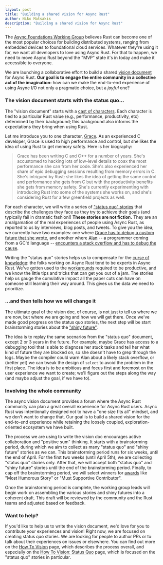 ```yaml
---
layout: post
title: "Building a shared vision for Async Rust"
author: Niko Matsakis
description: "Building a shared vision for Async Rust"
---
```


[wg]: https://rust-lang.github.io/wg-async-foundations/
[vd]: https://rust-lang.github.io/wg-async-foundations/vision.html#-the-vision
[sq]: https://rust-lang.github.io/wg-async-foundations/vision/status_quo.html
[sf]: https://rust-lang.github.io/wg-async-foundations/vision/shiny_future.html
[r]: https://rust-lang.github.io/wg-async-foundations/vision/roadmap.html
[dt]: https://rust-lang.github.io/wg-async-foundations/vision/tenets.html
[cc]: https://rust-lang.github.io/wg-async-foundations/vision/characters.html
[dd]: https://rust-lang.github.io/wg-async-foundations/design_docs.html
[htv]: https://rust-lang.github.io/wg-async-foundations/vison/how_to_vision.html
[htvsq]: https://rust-lang.github.io/wg-async-foundations/vision/how_to_vision/status_quo.html
[gf]: https://forms.gle/YKNniGhaNXBhmjXNA
[gr]: https://is.gd/T6TadC
[z]: https://rust-lang.zulipchat.com/
[wgz]: https://rust-lang.zulipchat.com/#streams/187312/wg-async-foundations
[cok]: https://en.wikipedia.org/wiki/Curse_of_knowledge
[workarounds]: https://github.com/rust-lang/async-book/tree/a927107bfe501a44dde1560a5942b1471c11c71d/src/07_workarounds
[stabilized]: https://blog.rust-lang.org/2019/11/07/Async-await-stable.html
[Grace]: https://rust-lang.github.io/wg-async-foundations/vision/characters/grace.html
[Alan]: https://rust-lang.github.io/wg-async-foundations/vision/characters/alan.html
[soflow]: https://rust-lang.github.io/wg-async-foundations/vision/status_quo/alan_runs_into_stack_trouble.html
[awards]: https://rust-lang.github.io/wg-async-foundations/vision/how_to_vision/awards.html
[gba]: https://rust-lang.github.io/wg-async-foundations/vision/characters/grace.html#variant-a-networking-systems
[gbb]: https://rust-lang.github.io/wg-async-foundations/vision/characters/grace.html#variant-b-embedded
[c]: https://rust-lang.github.io/wg-async-foundations/vision/how_to_vision/comment.html
[gsq]: https://rust-lang.github.io/wg-async-foundations/vision/status_quo/grace_deploys_her_service.html
[b]: https://rust-lang.github.io/wg-async-foundations/vision/how_to_vision.html#brainstorming
[alt]: https://rust-lang.github.io/wg-async-foundations/vision/how_to_vision/comment.html#you-might-just-want-to-write-your-own-story
[harmonizing]: https://rust-lang.github.io/wg-async-foundations/vision/how_to_vision.html#harmonizing

The [Async Foundations Working Group][wg] believes Rust can become one of the most popular choices for building distributed systems, ranging from embedded devices to foundational cloud services. Whatever they're using it for, we want all developers to love using Async Rust. For that to happen, we need to move Async Rust beyond the "MVP" state it's in today and make it accessible to everyone.

We are launching a collaborative effort to build a shared [vision document][vd] for Async Rust. **Our goal is to engage the entire community in a collective act of the imagination:** how can we make the end-to-end experience of using Async I/O not only a pragmatic choice, but a _joyful_ one?

### The vision document starts with the status quo...

The "vision document" starts with a [cast of characters][cc]. Each character is tied to a particular Rust value (e.g., performance, productivity, etc) determined by their background; this background also informs the expectations they bring when using Rust. 

Let me introduce you to one character, [Grace]. As an experienced C developer, Grace is used to high performance and control, but she likes the idea of using Rust to get memory safety. Here is her biography:

> Grace has been writing C and C++ for a number of years. She's accustomed to hacking lots of low-level details to coax the most performance she can from her code. She's also experienced her share of epic debugging sessions resulting from memory errors in C. She's intrigued by Rust: she likes the idea of getting the same control and performance she gets from C but with the productivity benefits she gets from memory safety. She's currently experimenting with introducing Rust into some of the systems she works on, and she's considering Rust for a few greenfield projects as well.

For each character, we will write a series of ["status quo" stories][sq] that describe the challenges they face as they try to achieve their goals (and typically fail in dramatic fashion!) **These stories are not fiction.** They are an amalgamation of the real experiences of people using Async Rust, as reported to us by interviews, blog posts, and tweets. To give you the idea, we currently have two examples: one where [Grace has to debug a custom future that she wrote][gsq], and another where [Alan] -- a programmer coming from a GC'd language -- [encounters a stack overflow and has to debug the cause][soflow].

Writing the "status quo" stories helps us to compensate for the [curse of knowledge][cok]: the folks working on Async Rust tend to be experts in Async Rust. We've gotten used to the [workarounds] required to be productive, and we know the little tips and tricks that can get you out of a jam. The stories help us gauge the cumulative impact all the paper cuts can have on someone still learning their way around. This gives us the data we need to prioritize.

### ...and then tells how we will change it

The ultimate goal of the vision doc, of course, is not just to tell us where we are now, but where we are going and how  we will get there. Once we've made good progress on the status quo stories, the next step will be start brainstorming stories about the ["shiny future"][sf].

The idea is to replay the same scenarios from the "status quo" document, except 2 or 3 years in the future. For example, maybe Grace has access to a debugging tool that is able to diagnose her stuck tasks and tell her what kind of future they are blocked on, so she doesn't have to grep through the logs. Maybe the compiler could warn Alan about a likely stack overflow, or (better yet) we can tweak the design of `select` to avoid the problem in the first place. The idea is to be ambitious and focus first and foremost on the user experience we want to create; we'll figure out the steps along the way (and maybe adjust the goal, if we have to).

### Involving the whole community

The async vision document provides a forum where the Async Rust community can plan a great overall experience for Async Rust users. Async Rust was intentionally designed not to have a "one size fits all" mindset, and we don't want to change that. Our goal is to build a shared vision for the end-to-end experience while retaining the loosely coupled, exploration-oriented ecosystem we have built.

The process we are using to write the vision doc encourages active collaboration and "positive sum" thinking. It starts with a brainstorming period, during which we aim to collect as many "status quo" and "shiny future" stories as we can. This brainstorming period runs for six weeks, until the end of April. For the first two weeks (until April 5th), we are collecting "status quo" stories only. After that, we will accept both "status quo" and "shiny future" stories until the end of the brainstorming period. Finally, to cap off the brainstorming period, we will select winners for [awards] like "Most Humorous Story" or "Must Supportive Contributor". 

Once the brainstorming period is complete, the working group leads will begin work on assembling the various stories and shiny futures into a coherent draft. This draft will be reviewed by the community and the Rust teams and adjusted based on feedback.

### Want to help?

If you'd like to help us to write the vision document, we'd love for you to contribute your experiences and vision! Right now, we are focused on creating status quo stories. We are looking for people to author PRs or to talk about their experiences on issues or elsewhere. You can find out more on the [How To Vision][htv] page, which describes the process overall, and especially on the [How To Vision: Status Quo][htvsq] page, which is focused on the "status quo" stories in particular.
